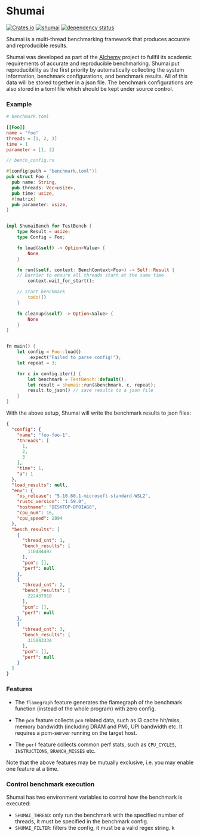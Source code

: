 # Shumai
[![Crates.io](https://img.shields.io/crates/v/shumai.svg)](
https://crates.io/crates/shumai)
[![shumai](https://github.com/XiangpengHao/shumai/actions/workflows/ci.yml/badge.svg)](https://github.com/XiangpengHao/shumai/actions/workflows/ci.yml)
[![dependency status](https://deps.rs/crate/shumai/0.1.11/status.svg)](https://deps.rs/crate/shumai/0.1.11)

Shumai is a multi-thread benchmarking framework that produces accurate and reproducible results.

Shumai was developed as part of the [Alchemy](https://github.com/XiangpengHao/alchemy) project to fullfil its academic requirements of accurate and reproducible benchmarking.
Shumai put reproducibility as the first priority by automatically collecting the system information, benchmark configurations, and benchmark results. All of this data will be stored together in a json file.
The benchmark configurations are also stored in a toml file which should be kept under source control. 


### Example

```toml
# benchmark.toml

[[Foo]]
name = "foo"
threads = [1, 2, 3]
time = 1
parameter = [1, 2]
```

```rust
// bench_config.rs

#[config(path = "benchmark.toml")]
pub struct Foo {
  pub name: String,
  pub threads: Vec<usize>,
  pub time: usize,
  #[matrix]
  pub parameter: usize,
}


impl ShumaiBench for TestBench {
    type Result = usize;
    type Config = Foo;

    fn load(&self) -> Option<Value> {
        None
    }

    fn run(&self, context: BenchContext<Foo>) -> Self::Result {
	// Barrier to ensure all threads start at the same time
        context.wait_for_start(); 

	// start benchmark
        todo!()
    }

    fn cleanup(&self) -> Option<Value> {
        None
    }
}


fn main() {
    let config = Foo::load()
        .expect("Failed to parse config!");
    let repeat = 3;

    for c in config.iter() {
        let benchmark = TestBench::default();
        let result = shumai::run(&benchmark, c, repeat);
        result.to_json() // save results to a json file
    }
}

```

With the above setup, Shumai will write the benchmark results to json files:
```json
{
  "config": {
    "name": "foo-foo-1",
    "threads": [
      1,
      2,
      3
    ],
    "time": 1,
    "a": 1
  },
  "load_results": null,
  "env": {
    "os_release": "5.10.60.1-microsoft-standard-WSL2",
    "rustc_version": "1.59.0",
    "hostname": "DESKTOP-DPOIAG6",
    "cpu_num": 16,
    "cpu_speed": 2894
  },
  "bench_results": [
    {
      "thread_cnt": 1,
      "bench_results": [
        110484492
      ],
      "pcm": [],
      "perf": null
    },
    {
      "thread_cnt": 2,
      "bench_results": [
        222437918
      ],
      "pcm": [],
      "perf": null
    },
    {
      "thread_cnt": 3,
      "bench_results": [
        315043334
      ],
      "pcm": [],
      "perf": null
    }
  ]
}
```

### Features
- The `flamegraph` feature generates the flamegraph of the benchmark function (instead of the whole program) with zero config.

- The `pcm` feature collects `pcm` related data, such as l3 cache hit/miss, memory bandwidth (including DRAM and PM), UPI bandwidth etc. It requires a pcm-server running on the target host.

- The `perf` feature collects common perf stats, such as `CPU_CYCLES`, `INSTRUCTIONS`, `BRANCH_MISSES` etc.

Note that the above features may be mutually exclusive, i.e. you may enable one feature at a time.

### Control benchmark execution
Shumai has two environment variables to control how the benchmark is executed:
- `SHUMAI_THREAD`: only run the benchmark with the specified number of threads, it must be specified in the benchmark config.
- `SHUMAI_FILTER`: filters the config, it must be a valid regex string.
k